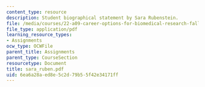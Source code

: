 ```yaml
---
content_type: resource
description: Student biographical statement by Sara Rubenstein.
file: /media/courses/22-a09-career-options-for-biomedical-research-fall-2006/6ea6a28aed8e5c2d79b55f42e34171ff_sara_ruben.pdf
file_type: application/pdf
learning_resource_types:
- Assignments
ocw_type: OCWFile
parent_title: Assignments
parent_type: CourseSection
resourcetype: Document
title: sara_ruben.pdf
uid: 6ea6a28a-ed8e-5c2d-79b5-5f42e34171ff
---
```


